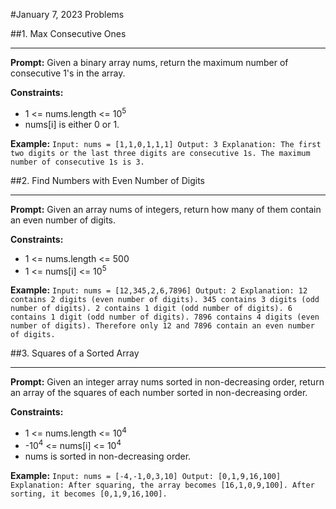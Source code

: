 #January 7, 2023 Problems

##1. Max Consecutive Ones

---
**Prompt:** Given a binary array nums, return the maximum number of consecutive 1's in the array.

**Constraints:** 
- 1 <= nums.length <= 10<sup>5</sup>
- nums[i] is either 0 or 1.

**Example:**
`Input: nums = [1,1,0,1,1,1]
Output: 3
Explanation: The first two digits or the last three digits are consecutive 1s. The maximum number of consecutive 1s is 3.`

##2. Find Numbers with Even Number of Digits

---
**Prompt:** Given an array nums of integers, return how many of them contain an even number of digits.

**Constraints:**
- 1 <= nums.length <= 500
- 1 <= nums[i] <= 10<sup>5</sup>

**Example:**
`Input: nums = [12,345,2,6,7896]
Output: 2
Explanation:
12 contains 2 digits (even number of digits).
345 contains 3 digits (odd number of digits).
2 contains 1 digit (odd number of digits).
6 contains 1 digit (odd number of digits).
7896 contains 4 digits (even number of digits).
Therefore only 12 and 7896 contain an even number of digits.`

##3. Squares of a Sorted Array

---
**Prompt:** Given an integer array nums sorted in non-decreasing order, return an array of the squares of each number sorted in non-decreasing order.

**Constraints:**
- 1 <= nums.length <= 10<sup>4</sup>
- -10<sup>4</sup> <= nums[i] <= 10<sup>4</sup>
- nums is sorted in non-decreasing order.

**Example:**
`Input: nums = [-4,-1,0,3,10]
Output: [0,1,9,16,100]
Explanation: After squaring, the array becomes [16,1,0,9,100].
After sorting, it becomes [0,1,9,16,100].`
